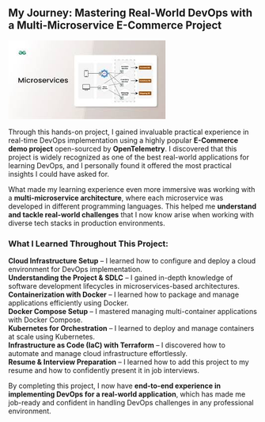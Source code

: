 ## **My Journey: Mastering Real-World DevOps with a Multi-Microservice E-Commerce Project**  
![alt text](download.jpg)

Through this hands-on project, I gained invaluable practical experience in real-time DevOps implementation using a highly popular **E-Commerce demo project** open-sourced by **OpenTelemetry**. I discovered that this project is widely recognized as one of the best real-world applications for learning DevOps, and I personally found it offered the most practical insights I could have asked for.  

What made my learning experience even more immersive was working with a **multi-microservice architecture**, where each microservice was developed in different programming languages. This helped me **understand and tackle real-world challenges** that I now know arise when working with diverse tech stacks in production environments.  

### **What I Learned Throughout This Project:**  
**Cloud Infrastructure Setup** – I learned how to configure and deploy a cloud environment for DevOps implementation.  
**Understanding the Project & SDLC** – I gained in-depth knowledge of software development lifecycles in microservices-based architectures.  
**Containerization with Docker** – I learned how to package and manage applications efficiently using Docker.  
**Docker Compose Setup** – I mastered managing multi-container applications with Docker Compose.  
**Kubernetes for Orchestration** – I learned to deploy and manage containers at scale using Kubernetes.  
**Infrastructure as Code (IaC) with Terraform** – I discovered how to automate and manage cloud infrastructure effortlessly.  
**Resume & Interview Preparation** – I learned how to add this project to my resume and how to confidently present it in job interviews.  

By completing this project, I now have **end-to-end experience in implementing DevOps for a real-world application**, which has made me job-ready and confident in handling DevOps challenges in any professional environment.